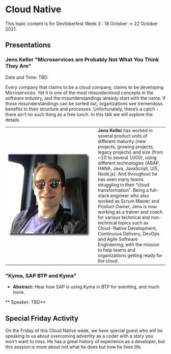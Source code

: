 # Cloud Native

This topic content is for Devtoberfest Week 3 : 18 October → 22 October 2021.

## Presentations

### Jens Keller "Microservices are Probably Not What You Think They Are"
Date and Time: TBD

Every company that claims to be a cloud company, claims to be developing Microservices. Yet it is one of the most misunderstood concepts in the software industry, and the misunderstandings already start with the name. If those misunderstandings can be sorted out, organizations see tremendous benefits to their structure and processes. Unfortunately, there’s a catch - there ain’t no such thing as a free lunch. In this talk we will explore the details.

<table border=0px>
    <tr>
        <td width = 270>
<img src="../../images/JensKeller_250px_shade.png">
</td>  <td><b>Jens Keller</b> has worked in several product units of different maturity (new projects, growing projects, legacy projects) and size (from ~10 to several 1000), using different technologies (ABAP, HANA, Java, JavaScript, UI5, Node.js). And throughout he has seen many teams struggling in their “cloud transformation”. Being a full-stack engineer who also worked as Scrum Master and Product Owner, Jens is now working as a trainer and coach for various technical and non-technical topics such as Cloud-Native Development, Continuous Delivery, DevOps and Agile Software Engineering; with the mission to help teams and organizations getting ready for the cloud.</td>  </tr></table>

### "Kyma, SAP BTP and Kyma"

  * **Abstract:** Hear how SAP is using Kyma in BTP for eventing, and much more.
  
 ** Speaker: TBD** 
 
 ## Special Friday Activity

On the Friday of this Cloud Native week, we have special guest who will be speaking to us about overcoming advertity as a coder with a story you won't want to miss. He has a great history of experience as a developer, but this session is more about not what he does but how he lives life.
 
